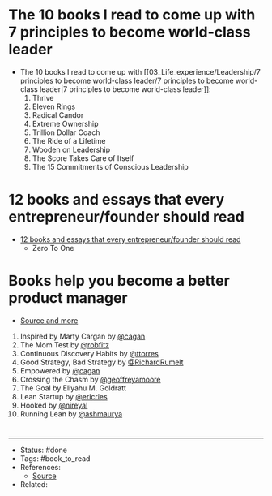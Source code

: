 # The 10 books I read to come up with 7 principles to become world-class leader
- The 10 books I read to come up with [[03_Life_experience/Leadership/7 principles to become world-class leader/7 principles to become world-class leader|7 principles to become world-class leader]]:
	1. Thrive
	2. Eleven Rings
	3. Radical Candor
	4. Extreme Ownership
	5. Trillion Dollar Coach
	6. The Ride of a Lifetime
	7. Wooden on Leadership
	8. The Score Takes Care of Itself
	9. The 15 Commitments of Conscious Leadership

# 12 books and essays that every entrepreneur/founder should read
- [12 books and essays that every entrepreneur/founder should read](https://twitter.com/hwbhatti/status/1585604532192649217)
	- Zero To One

# Books help you become a better product manager
- [Source and more](https://twitter.com/lennysan/status/1587863096843857920)
1. Inspired by Marty Cargan by [@cagan](https://twitter.com/cagan)
2. The Mom Test by [@robfitz](https://twitter.com/robfitz)
3. Continuous Discovery Habits by [@ttorres](https://twitter.com/ttorres)
4. Good Strategy, Bad Strategy by [@RichardRumelt](https://twitter.com/RichardRumelt)
5. Empowered by [@cagan](https://twitter.com/cagan)
6. Crossing the Chasm by [@geoffreyamoore](https://twitter.com/geoffreyamoore)
7. The Goal by Eliyahu M. Goldratt
8. Lean Startup by [@ericries](https://twitter.com/ericries)
9. Hooked by [@nireyal](https://twitter.com/nireyal)
10. Running Lean by [@ashmaurya](https://twitter.com/ashmaurya)

#
---
- Status: #done
- Tags: #book_to_read
- References:
	- [Source]()
- Related:
